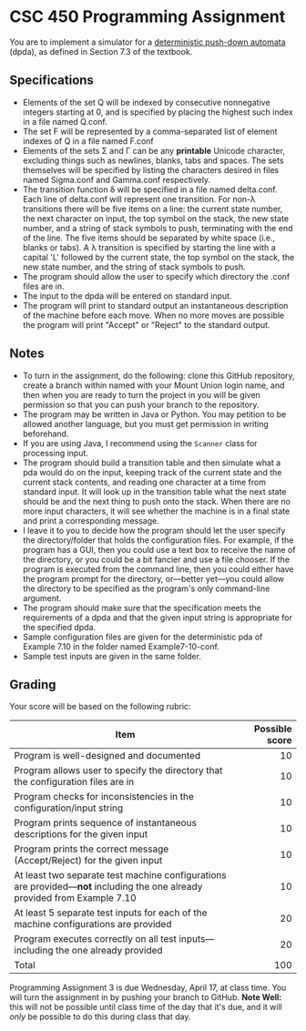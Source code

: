 # CSC 450 Programming Assignment

You are to implement a simulator for a [deterministic push-down automata](https://learning.oreilly.com/library/view/an-introduction-to/9781284077254/ch07.html#ch7def3) (dpda), as defined in Section 7.3 of the textbook.



## Specifications

* Elements of the set Q will be indexed by consecutive nonnegative integers starting at 0, and is specified by placing the highest such index in a file named Q.conf.
* The set F will be represented by a comma-separated list of element indexes of Q in a file named F.conf
* Elements of the sets &Sigma; and &Gamma; can be any __printable__ Unicode character, excluding things such as newlines, blanks, tabs and spaces.  The sets themselves will be specified by listing the characters desired in files named Sigma.conf and Gamma.conf respectively.
* The transition function &delta; will be specified in a file named delta.conf.
Each line of delta.conf will represent one transition.
For non-&lambda; transitions there will be five items on a line: the current state number, the next character on input, the top symbol on the stack, the new state number, and a string of stack symbols to push, terminating with the end of the line.
The five items should be separated by white space (i.e., blanks or tabs).
A &lambda; transition is specified by starting the line with a capital 'L'
followed by the current state, the top symbol on the stack, the new state number, and the string of stack symbols to push.
* The program should allow the user to specify which directory the .conf files are in.
* The input to the dpda will be entered on standard input.
* The program will print to standard output an instantaneous description of the machine before each move. When no more moves are possible the program will print "Accept" or "Reject" to the standard output.

## Notes

* To turn in the assignment, do the following: clone this GitHub repository, create a branch within named with your Mount Union login name, and then when you are ready to turn the project in you will be given permission so that you can push your branch to the repository.
* The program may be written in Java or Python.  You may petition to be allowed another language, but you must get permission in writing beforehand.
* If you are using Java, I recommend using the `Scanner` class for processing input.
* The program should build a transition table and then simulate what a pda would do on the input, keeping track of the current state and the current stack contents, and reading one character at a time from standard input. It will look up in the transition table what the next state should be and the next thing to push onto the stack.
When there are no more input characters, it will see whether the machine is in a final state and print a corresponding message.
*  I leave it to you to decide how the program should let the user specify the directory/folder that holds the configuration files.  For example, if the program has a GUI, then you could use a text box to receive the name of the directory, or you could be a bit fancier and use a file chooser.  If the program is executed from the command line, then you could either have the program prompt for the directory, or&mdash;better yet&mdash;you could allow the directory to be specified as the program's only command-line argument.
* The program should make sure that the specification meets the requirements of a dpda and that the given input string is appropriate for the specified dpda.
* Sample configuration files are given for the deterministic pda of Example 7.10 in the folder named Example7-10-conf.
* Sample test inputs are given in the same folder.

## Grading

Your score will be based on the following rubric:

| Item | Possible score |
|------|---------------:|
| Program is well-designed and documented | 10 |
| Program allows user to specify the directory that the configuration files are in | 10 |
| Program checks for inconsistencies in the configuration/input string | 10 |
| Program prints sequence of instantaneous descriptions for the given input | 10 |
| Program prints the correct message (Accept/Reject) for the given input | 10 |
| At least two separate test machine configurations are provided&mdash;**not** including the one already provided from Example 7.10 | 10 |
| At least 5 separate test inputs for each of the machine configurations are provided | 20 |
| Program executes correctly on all test inputs&mdash;including the one already provided | 20 |
| Total | 100 |

Programming Assignment 3 is due Wednesday, April 17, at class time.
You will turn the assignment in by pushing your branch to GitHub. **Note Well:** this will not be possible until class time of the day that it's due, and it will *only* be possible to do this during class that day.
